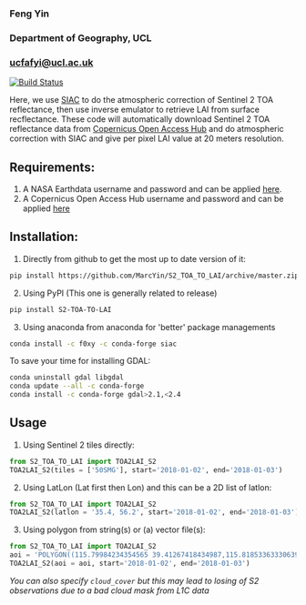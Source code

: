### Feng Yin                          
### Department of Geography, UCL      
### ucfafyi@ucl.ac.uk                 
 
[![Build Status](https://travis-ci.org/MarcYin/S2_TOA_TO_LAI.svg?branch=master)](https://travis-ci.org/MarcYin/S2_TOA_TO_LAI)
 
Here, we use [SIAC](https://github.com/multiply-org/atmospheric_correction/) to do 
the atmospheric correction of Sentinel 2 TOA reflectance, then use inverse emulator 
to retrieve LAI from surface recflectance. These code will automatically download 
Sentinel 2 TOA reflectance data from [Copernicus Open Access Hub](https://scihub.copernicus.eu/) 
and do atmospheric correction with SIAC and give per pixel LAI value at 20 meters resolution.
 
 
## Requirements:                                                                                                                              
 
1. A NASA Earthdata username and password and can be applied [here](https://urs.earthdata.nasa.gov).
2. A Copernicus Open Access Hub username and password and can be applied [here](https://scihub.copernicus.eu/dhus/#/self-registration) 
 
## Installation:
 
1. Directly from github to get the most up to date version of it:                             
```bash                               
pip install https://github.com/MarcYin/S2_TOA_TO_LAI/archive/master.zip
```    
2. Using PyPI (This one is generally related to release)
```bash                               
pip install S2-TOA-TO-LAI
```  
3. Using anaconda from anaconda for 'better' package managements                               
```bash                               
conda install -c f0xy -c conda-forge siac
``` 

To save your time for installing GDAL:             
```bash
conda uninstall gdal libgdal
conda update --all -c conda-forge
conda install -c conda-forge gdal>2.1,<2.4
```  
 
## Usage
 
1. Using Sentinel 2 tiles directly:
```python
from S2_TOA_TO_LAI import TOA2LAI_S2
TOA2LAI_S2(tiles = ['50SMG'], start='2018-01-02', end='2018-01-03')
```
2. Using LatLon (Lat first then Lon) and this can be a 2D list of latlon:
```python
from S2_TOA_TO_LAI import TOA2LAI_S2
TOA2LAI_S2(latlon = '35.4, 56.2', start='2018-01-02', end='2018-01-03')
```
 
3. Using polygon from string(s) or (a) vector file(s):
```python                                            
from S2_TOA_TO_LAI import TOA2LAI_S2
aoi = 'POLYGON((115.79984234354565 39.41267418434987,115.81853363330639 39.41267418434987,115.81853363330639 39.42542974293974,115.79984234354565 39.42542974293974,115.79984234354565 39.41267418434987))' # or a vector file 
TOA2LAI_S2(aoi = aoi, start='2018-01-02', end='2018-01-03')
``` 
 
*You can also specify `cloud_cover` but this may lead to losing of S2 observations due to a bad cloud mask from L1C data*

